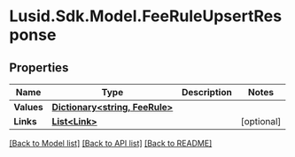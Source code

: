 # Lusid.Sdk.Model.FeeRuleUpsertResponse

## Properties

Name | Type | Description | Notes
------------ | ------------- | ------------- | -------------
**Values** | [**Dictionary&lt;string, FeeRule&gt;**](FeeRule.md) |  | 
**Links** | [**List&lt;Link&gt;**](Link.md) |  | [optional] 

[[Back to Model list]](../README.md#documentation-for-models) [[Back to API list]](../README.md#documentation-for-api-endpoints) [[Back to README]](../README.md)

